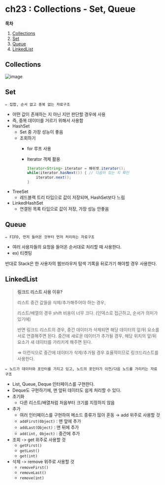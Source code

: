 # ch23 : Collections - Set, Queue

**목차**

1. [Collections](ch23\_collections\_set\_queue.md#collections)
2. [Set](ch23\_collections\_set\_queue.md#set)
3. [Queue](ch23\_collections\_set\_queue.md#queue)
4. [LinkedList](ch23\_collections\_set\_queue.md#linkedlist)

## Collections

![image](https://user-images.githubusercontent.com/77563814/184531336-763b525c-7110-41cc-9171-6c6b0957be0a.png)

## Set

```
✏️ 집합, 순서 없고 중복 없는 자료구조
```

* 어떤 값이 존재하는 지 아닌 지만 판단할 경우에 사용
* 즉, 중복 데이터를 거르기 위해서 사용함
* HashSet
  * Set 중 가장 성능이 좋음
  * 조회하기
    * for 루프 사용
    *   Iterator 객체 활용

        ```java
        Iterator<String> iterator = 해쉬셋.iterator();
        while(iterator.hasNext()) { // 다음이 있는 지 확인
        	iterator.next();
        }
        ```
* TreeSet
  * 레드블랙 트리 타입으로 값이 저장되며, HashSet보다 느림
* LinkedHashSet
  * 연결된 목록 타입으로 값이 저장, 가장 성능 안좋음

## Queue

```
✏️ FIFO, 먼저 들어온 것부터 먼저 처리하는 자료구조
```

* 여러 사용자들의 요청을 들어온 순서대로 처리할 때 사용한다.
* ex) 티켓팅

반대로 Stack은 한 사용자의 웹브라우저 탐색 기록을 뒤로가기 해야할 경우 사용한다.

## LinkedList

> **링크드 리스트 사용 이유?**
>
> 리스트 중간 값들을 삭제/추가해주어야 하는 경우,
>
> 리스트/배열의 경우 shift 비용이 너무 크다. (인덱스로 접근하고, 순서가 의미가 있기에)
>
> 반면 링크드 리스트의 경우, 중간 데이터가 삭제되면 해당 데이터의 앞/뒤 요소를 서로 연결해주면 된다. 중간에 새로운 데이터가 추가될 경우, 해당 위치의 앞/뒤 요소가 새 데이터를 가리키게 해주면 된다.
>
> ⇒ 이런식으로 중간에 데이터가 삭제/추가될 경우 효율적이므로 링크드리스트를 사용한다.

```
✏️ 노드가 데이터와 포인터를 가지고 있고, 노드의 포인터가 이전/다음 노드를 가리키는 자료구조
```

* List, Queue, Deque 인터페이스를 구현한다.
* Deque도 구현하기에, 맨 앞뒤 데이터도 쉽게 처리할 수 있다.
* 초기화
  * 다른 리스트/배열처럼 처음부터 크기를 지정하지 않음
* 추가
  * 여러 인터페이스를 구현하여 메소드 종류가 많아 혼동 → add 위주로 사용할 것
  * `addFirst(Object)` : 맨 앞에 추가
  * `addLast(Object)` : 맨 뒤에 추가
  * `add(int, Object)` : 중간에 추가
* 조회 -> get 위주로 사용할 것
  * `getFirst()`
  * `getLast()`
  * `get(int)`
* 삭제 -> remove 위주로 사용할 것
  * `removeFirst()`
  * `removeLast()`
  * `remove(int)`
